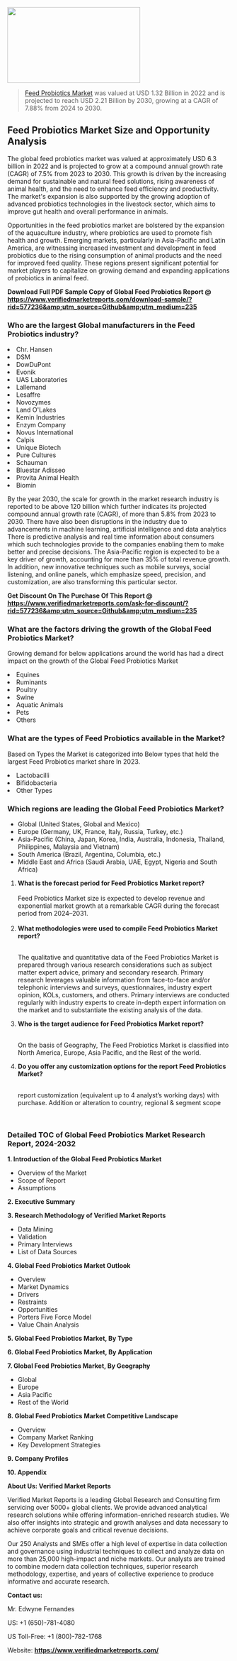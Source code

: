 <img src="https://ffe5etoiles.com/wp-content/uploads/2024/12/MST1-300x171.png" alt="" width="300" height="171" class="alignnone size-medium wp-image-20088" /><blockquote><p><p><a href="https://www.verifiedmarketreports.com/download-sample/?rid=577236&utm_source=Github&utm_medium=235" target="_blank">Feed Probiotics Market</a> was valued at USD 1.32 Billion in 2022 and is projected to reach USD 2.21 Billion by 2030, growing at a CAGR of 7.88% from 2024 to 2030.</p></blockquote><p><h2>Feed Probiotics Market Size and Opportunity Analysis</h2><p>The global feed probiotics market was valued at approximately USD 6.3 billion in 2022 and is projected to grow at a compound annual growth rate (CAGR) of 7.5% from 2023 to 2030. This growth is driven by the increasing demand for sustainable and natural feed solutions, rising awareness of animal health, and the need to enhance feed efficiency and productivity. The market's expansion is also supported by the growing adoption of advanced probiotics technologies in the livestock sector, which aims to improve gut health and overall performance in animals.</p><p>Opportunities in the feed probiotics market are bolstered by the expansion of the aquaculture industry, where probiotics are used to promote fish health and growth. Emerging markets, particularly in Asia-Pacific and Latin America, are witnessing increased investment and development in feed probiotics due to the rising consumption of animal products and the need for improved feed quality. These regions present significant potential for market players to capitalize on growing demand and expanding applications of probiotics in animal feed.</p></p><p class=""><strong>Download Full PDF Sample Copy of Global Feed Probiotics Report @ <a href="https://www.verifiedmarketreports.com/download-sample/?rid=577236&amp;utm_source=Github&amp;utm_medium=235" target="_blank">https://www.verifiedmarketreports.com/download-sample/?rid=577236&amp;utm_source=Github&amp;utm_medium=235</a></strong></p><h3 id="" class="">Who are the largest Global manufacturers in the Feed Probiotics industry?</h3><p><li>Chr. Hansen</li><li> DSM</li><li> DowDuPont</li><li> Evonik</li><li> UAS Laboratories</li><li> Lallemand</li><li> Lesaffre</li><li> Novozymes</li><li> Land O'Lakes</li><li> Kemin Industries</li><li> Enzym Company</li><li> Novus International</li><li> Calpis</li><li> Unique Biotech</li><li> Pure Cultures</li><li> Schauman</li><li> Bluestar Adisseo</li><li> Provita Animal Health</li><li> Biomin</li></p><div class=""><div class="" dir="" data-message-author-role="" data-message-id="" data-message-model-slug=""><div class=""><div class=""><div class=""><div class="" dir="" data-message-author-role="" data-message-id="" data-message-model-slug=""><div class=""><div class=""><p>By the year 2030, the scale for growth in the market research industry is reported to be above 120 billion which further indicates its projected compound annual growth rate (CAGR), of more than 5.8% from 2023 to 2030. There have also been disruptions in the industry due to advancements in machine learning, artificial intelligence and data analytics There is predictive analysis and real time information about consumers which such technologies provide to the companies enabling them to make better and precise decisions. The Asia-Pacific region is expected to be a key driver of growth, accounting for more than 35% of total revenue growth. In addition, new innovative techniques such as mobile surveys, social listening, and online panels, which emphasize speed, precision, and customization, are also transforming this particular sector.</p><p><strong>Get Discount On The Purchase Of This Report @&nbsp; <a href="https://www.verifiedmarketreports.com/ask-for-discount/?rid=577236&amp;utm_source=Github&amp;utm_medium=235" target="_blank">https://www.verifiedmarketreports.com/ask-for-discount/?rid=577236&amp;utm_source=Github&amp;utm_medium=235</a></strong></p></div></div></div></div></div></div></div></div><h3 id="" class="">What are the factors driving the growth of the Global Feed Probiotics Market?</h3><p id="" class="">Growing demand for below applications around the world has had a direct impact on the growth of the Global Feed Probiotics Market</p><p id="" class=""><li>Equines</li><li> Ruminants</li><li> Poultry</li><li> Swine</li><li> Aquatic Animals</li><li> Pets</li><li> Others</li></p><h3 id="" class="">What are the types of Feed Probiotics available in the Market?</h3><p id="" class="">Based on Types the Market is categorized into Below types that held the largest Feed Probiotics market share In 2023.</p><p id="" class=""><li>Lactobacilli</li><li> Bifidobacteria</li><li> Other Types</li></p><h3 id="" class="">Which regions are leading the Global Feed Probiotics Market?</h3><ul><li>Global (United States, Global and Mexico)</li><li>Europe (Germany, UK, France, Italy, Russia, Turkey, etc.)</li><li>Asia-Pacific (China, Japan, Korea, India, Australia, Indonesia, Thailand, Philippines, Malaysia and Vietnam)</li><li>South America (Brazil, Argentina, Columbia, etc.)</li><li>Middle East and Africa (Saudi Arabia, UAE, Egypt, Nigeria and South Africa)</li></ul><p><ol><li><strong>What is the forecast period for Feed Probiotics Market report?<br /></strong><br /><span data-sheets-root="1" data-sheets-value="{&quot;1&quot;:2,&quot;2&quot;:&quot;XXXX size is expected to develop revenue and exponential market growth at a remarkable CAGR during the forecast period from 2024&ndash;2030.&quot;}" data-sheets-userformat="{&quot;2&quot;:12674,&quot;4&quot;:{&quot;1&quot;:2,&quot;2&quot;:16776960},&quot;10&quot;:2,&quot;11&quot;:0,&quot;15&quot;:&quot;Arial&quot;,&quot;16&quot;:12}">Feed Probiotics Market size is expected to develop revenue and exponential market growth at a remarkable CAGR during the forecast period from 2024&ndash;2031.</span><br /><br /></li><li><strong>What methodologies were used to compile Feed Probiotics Market report?<br /><br /></strong><p>The qualitative and quantitative data of the&nbsp;Feed Probiotics Market is prepared through various research considerations such as subject matter expert advice, primary and secondary research. Primary research leverages valuable information from face-to-face and/or telephonic interviews and surveys, questionnaires, industry expert opinion, KOLs, customers, and others. Primary interviews are conducted regularly with industry experts to create in-depth expert information on the market and to substantiate the existing analysis of the data.&nbsp;</p></li><li><strong>Who is the target audience for Feed Probiotics Market report?<br /><br /></strong><p>On the basis of Geography, The&nbsp;Feed Probiotics Market is classified into North America, Europe, Asia Pacific, and the Rest of the world.</p></li><li><strong>Do you offer any customization options for the report Feed Probiotics Market?<br /><br /></strong><p>report customization (equivalent up to 4 analyst&rsquo;s working days) with purchase. Addition or alteration to country, regional &amp; segment scope</p><p>&nbsp;</p></li></ol></p><h3 id="" class="">Detailed TOC of Global Feed Probiotics Market Research Report, 2024-2032</h3><p id="" class=""><strong>1. Introduction of the Global Feed Probiotics Market</strong></p><ul><li>Overview of the Market</li><li>Scope of Report</li><li>Assumptions</li></ul><p id="" class=""><strong>2. Executive Summary</strong></p><p id="" class=""><strong>3. Research Methodology of&nbsp;Verified Market Reports</strong></p><ul><li>Data Mining</li><li>Validation</li><li>Primary Interviews</li><li>List of Data Sources</li></ul><p id="" class=""><strong>4. Global Feed Probiotics Market Outlook</strong></p><ul><li>Overview</li><li>Market Dynamics</li><li>Drivers</li><li>Restraints</li><li>Opportunities</li><li>Porters Five Force Model</li><li>Value Chain Analysis</li></ul><p id="" class=""><strong>5. Global Feed Probiotics Market, By&nbsp;Type</strong></p><p id="" class=""><strong>6. Global Feed Probiotics Market, By Application</strong></p><p id="" class=""><strong>7. Global Feed Probiotics Market, By Geography</strong></p><ul><li>Global</li><li>Europe</li><li>Asia Pacific</li><li>Rest of the World</li></ul><p id="" class=""><strong>8. Global Feed Probiotics Market Competitive Landscape</strong></p><ul><li>Overview</li><li>Company Market Ranking</li><li>Key Development Strategies</li></ul><p id="" class=""><strong>9. Company Profiles</strong></p><p id="" class=""><strong>10. Appendix</strong></p><p id="" class=""><strong>About Us: Verified Market Reports</strong></p><p id="" class="">Verified Market Reports is a leading Global Research and Consulting firm servicing over 5000+ global clients. We provide advanced analytical research solutions while offering information-enriched research studies. We also offer insights into strategic and growth analyses and data necessary to achieve corporate goals and critical revenue decisions.</p><p id="" class="">Our 250 Analysts and SMEs offer a high level of expertise in data collection and governance using industrial techniques to collect and analyze data on more than 25,000 high-impact and niche markets. Our analysts are trained to combine modern data collection techniques, superior research methodology, expertise, and years of collective experience to produce informative and accurate research.</p><p id="" class=""><strong>Contact us:</strong></p><p id="" class="">Mr. Edwyne Fernandes</p><p id="" class="">US: +1 (650)-781-4080</p><p id="" class="">US Toll-Free: +1 (800)-782-1768</p><p id="" class="">Website: <a target="" data-test-app-aware-link=""><strong>https://www.verifiedmarketreports.com/</strong></a></p>

